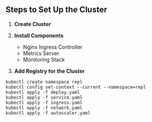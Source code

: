 ## Steps to Set Up the Cluster

1. **Create Cluster**
   
2. **Install Components**
   - Nginx Ingress Controller
   - Metrics Server
   - Monitoring Stack

3. **Add Registry for the Cluster**

```
kubectl create namespace repl
kubectl config set-context --current --namespace=repl
kubectl apply -f deploy.yaml
kubectl apply -f service.yaml
kubectl apply -f ingress.yaml
kubectl apply -f network.yaml
kubectl apply -f autoscaler.yaml
```
